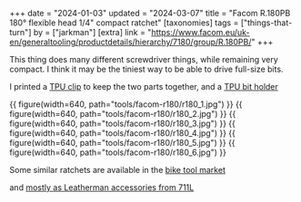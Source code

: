 +++
date = "2024-01-03"
updated = "2024-03-07"
title = "Facom R.180PB 180° flexible head 1/4\" compact ratchet"
[taxonomies]
tags = ["things-that-turn"]
by = ["jarkman"]
[extra]
link = "https://www.facom.eu/uk-en/generaltooling/productdetails/hierarchy/7180/group/R.180PB/"
+++

This thing does many different screwdriver things, while remaining very compact. I think it may be the tiniest way to be able to drive full-size bits.

I printed a [TPU clip](https://www.printables.com/model/694135-holder-for-facom-r180c-14-ratchet) to keep the two parts together, and a [TPU bit holder](https://www.printables.com/model/694147-compact-holder-for-14-bits)


{{ figure(width=640, path="tools/facom-r180/r180_1.jpg") }}
{{ figure(width=640, path="tools/facom-r180/r180_2.jpg") }}
{{ figure(width=640, path="tools/facom-r180/r180_3.jpg") }}
{{ figure(width=640, path="tools/facom-r180/r180_4.jpg") }}
{{ figure(width=640, path="tools/facom-r180/r180_5.jpg") }}
{{ figure(width=640, path="tools/facom-r180/r180_6.jpg") }}

Some similar ratchets are available in the [bike tool market](https://www.bikemag.com/gear/versus-ratcheting-multi-tools)

and [mostly as Leatherman accessories from 711L](https://www.amazon.com/stores/711L/page/E11B6A87-C4A5-4606-8B99-3AEDF8996797?ref_=ast_bln)

